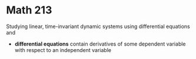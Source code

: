 # Math 213
Studying linear, time-invariant dynamic systems using differential equations and 
- **differential equations** contain derivatives of some dependent variable with respect to an independent variable
